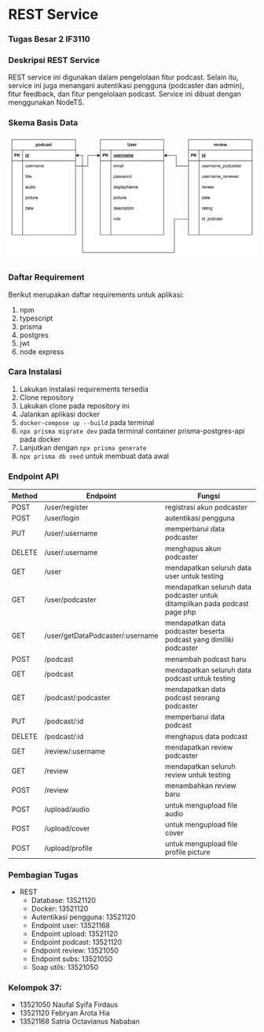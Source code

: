 # REST Service
### Tugas Besar 2 IF3110

### Deskripsi REST Service
REST service ini digunakan dalam pengelolaan fitur podcast. Selain itu, service ini juga menangani autentikasi pengguna (podcaster dan admin), fitur feedback, dan fitur pengelolaan podcast. Service ini dibuat dengan menggunakan NodeTS. 

### Skema Basis Data
![Database](assets/database.jpg)

### Daftar Requirement
Berikut merupakan daftar requirements untuk aplikasi:
1. npm
2. typescript
3. prisma
4. postgres
5. jwt
6. node express

### Cara Instalasi
1. Lakukan instalasi requirements tersedia
2. Clone repository
3. Lakukan clone pada repository ini
4. Jalankan aplikasi docker
5. `docker-compose up --build` pada terminal
6. `npx prisma migrate dev` pada terminal container prisma-postgres-api pada docker
6. Lanjutkan dengan `npx prisma generate`
7. `npx prisma db seed` untuk membuat data awal

### Endpoint API
| Method        | Endpoint           | Fungsi  |
| --- |---| ---|
| POST | /user/register | registrasi akun podcaster |
| POST| /user/login |   autentikasi pengguna |
| PUT | /user/:username  |  memperbarui data podcaster |
| DELETE| /user/:username | menghapus akun podcaster |
| GET| /user | mendapatkan seluruh data user untuk testing |
| GET| /user/podcaster | mendapatkan seluruh data podcaster untuk ditampilkan pada podcast page php|
| GET| /user/getDataPodcaster/:username |  mendapatkan data podcaster beserta podcast yang dimiliki podcaster|
| POST| /podcast| menambah podcast baru |
| GET| /podcast| mendapatkan seluruh data podcast untuk testing |
| GET|  /podcast/:podcaster|  mendapatkan data podcast seorang podcaster|
| PUT| /podcast/:id | memperbarui data podcast|
| DELETE| /podcast/:id| menghapus data podcast|
| GET| /review/:username| mendapatkan review podcaster|
| GET| /review| mendapatkan seluruh review untuk testing|
| POST| /review| menambahkan review baru|
| POST| /upload/audio| untuk mengupload file audio|
| POST| /upload/cover| untuk mengupload file cover|
| POST| /upload/profile| untuk mengupload file profile picture|

### Pembagian Tugas
- REST
    - Database: 13521120
    - Docker: 13521120
    - Autentikasi pengguna: 13521120
    - Endpoint user: 13521168
    - Endpoint upload: 13521120
    - Endpoint podcast: 13521120
    - Endpoint review: 13521050
    - Endpoint subs: 13521050
    - Soap utils: 13521050


### Kelompok 37:
- 13521050 Naufal Syifa Firdaus
- 13521120 Febryan Arota Hia
- 13521168 Satria Octavianus Nababan